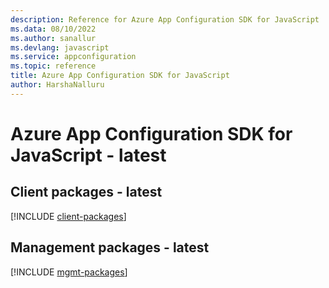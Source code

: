 ```yaml
---
description: Reference for Azure App Configuration SDK for JavaScript
ms.data: 08/10/2022
ms.author: sanallur
ms.devlang: javascript
ms.service: appconfiguration
ms.topic: reference
title: Azure App Configuration SDK for JavaScript
author: HarshaNalluru
---
```

# Azure App Configuration SDK for JavaScript - latest

## Client packages - latest
[!INCLUDE [client-packages](app-configuration-client-index.md)]
## Management packages - latest
[!INCLUDE [mgmt-packages](app-configuration-mgmt-index.md)]